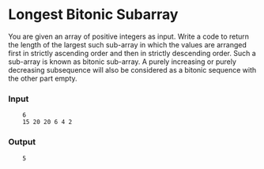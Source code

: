 # Longest Bitonic Subarray
You are given an array of positive integers as input. Write a code to return the length of the largest such sub-array in which the values are arranged first in strictly ascending order and then in strictly descending order.
Such a sub-array is known as bitonic sub-array. A purely increasing or purely decreasing subsequence will also be considered as a bitonic sequence with the other part empty.
### Input
```
    6
    15 20 20 6 4 2
```
### Output
```
    5
```